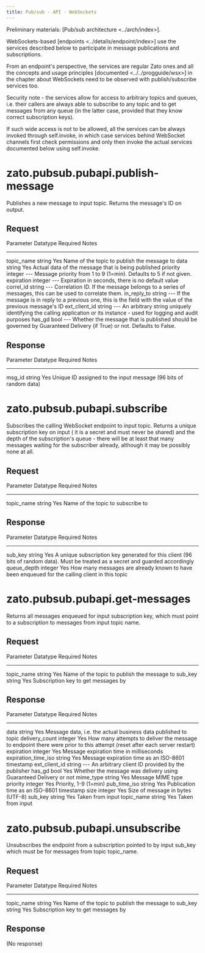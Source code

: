 ```yaml
---
title: Pub/sub - API - WebSockets
---
```


Preliminary materials: [Pub/sub architecture \<../arch/index\>].

WebSockets-based [endpoints \<../details/endpoint/index\>] use the services described below to participate
in message publications and subscriptions.

From an endpoint\'s perspective, the services are regular Zato ones
and all the concepts and usage principles
[documented \<../../progguide/wsx\>]
in the chapter about WebSockets need to be observed with publish/subscribe services too.

Security note - the services allow for access to arbitrary topics and queues, i.e. their callers are always
able to subscribe to any topic and to get messages from any queue (in the latter case, provided that they know correct
subscription keys).

If such wide access is not to be allowed, all the services can be always invoked through self.invoke, in which case
services behind WebSocket channels first check permissions and only then invoke the actual services documented below
using self.invoke.

zato.pubsub.pubapi.publish-message
==================================

Publishes a new message to input topic. Returns the message\'s ID on output.

Request
-------

  Parameter       Datatype   Required   Notes
  --------------- ---------- ---------- -------------------------------------------------------------------
  topic_name      string     Yes        Name of the topic to publish the message to
  data            string     Yes        Actual data of the message that is being published
  priority        integer    \-\--      Message priority from 1 to 9 (1=min). Defaults to 5 if not given.
  expiration      integer    \-\--      Expiration in seconds, there is no default value
  correl_id       string     \-\--      Correlation ID. If the message belongs to a series of messages,
                                        this can be used to correlate them.
  in_reply_to     string     \-\--      If the message is in reply to a previous one, this is the field
                                        with the value of the previous message\'s ID
  ext_client_id   string     \-\--      An arbitrary string uniquely identifying the calling application
                                        or its instance - used for logging and audit purposes
  has_gd          bool       \-\--      Whether the message that is published should be governed by
                                        Guaranteed Delivery (if True) or not. Defaults to False.

Response
--------

  Parameter   Datatype   Required   Notes
  ----------- ---------- ---------- ------------------------------------------------------------------
  msg_id      string     Yes        Unique ID assigned to the input message (96 bits of random data)

zato.pubsub.pubapi.subscribe
============================

Subscribes the calling WebSocket endpoint to input topic. Returns a unique subscription key on input (
it is a secret and must never be shared) and the depth of the subscription\'s queue - there will be at least
that many messages waiting for the subscriber already, although it may be possibly none at all.

Request
-------

  Parameter    Datatype   Required   Notes
  ------------ ---------- ---------- -----------------------------------
  topic_name   string     Yes        Name of the topic to subscribe to

Response
--------

  Parameter     Datatype   Required   Notes
  ------------- ---------- ---------- ------------------------------------------------------------------------------------------------
  sub_key       string     Yes        A unique subscription key generated for this client (96 bits of random data). Must be treated
                                      as a secret and guarded accordingly
  queue_depth   integer    Yes        How many messages are already known to have been enqueued for the calling client in this topic

zato.pubsub.pubapi.get-messages
===============================

Returns all messages enqueued for input subscription key, which must point to a subscription to messages
from input topic name.

Request
-------

  Parameter    Datatype   Required   Notes
  ------------ ---------- ---------- ---------------------------------------------
  topic_name   string     Yes        Name of the topic to publish the message to
  sub_key      string     Yes        Subscription key to get messages by

Response
--------

  Parameter             Datatype   Required   Notes
  --------------------- ---------- ---------- -------------------------------------------------------------------
  data                  string     Yes        Message data, i.e. the actual business data published to topic
  delivery_count        integer    Yes        How many attempts to deliver the message to endpoint there were
                                              prior to this attempt (reset after each server restart)
  expiration            integer    Yes        Message expiration time in milliseconds
  expiration_time_iso   string     Yes        Message expiration time as an ISO-8601 timestamp
  ext_client_id         string     \-\--      An arbitrary client ID provided by the publisher
  has_gd                bool       Yes        Whether the message was delivery using Guaranteed Delivery or not
  mime_type             string     Yes        Message MIME type
  priority              integer    Yes        Priority, 1-9 (1=min)
  pub_time_iso          string     Yes        Publication time as an ISO-8601 timestamp
  size                  integer    Yes        Size of message in bytes (UTF-8)
  sub_key               string     Yes        Taken from input
  topic_name            string     Yes        Taken from input

zato.pubsub.pubapi.unsubscribe
==============================

Unsubscribes the endpoint from a subscription pointed to by input sub_key which must
be for messages from topic topic_name.

Request
-------

  Parameter    Datatype   Required   Notes
  ------------ ---------- ---------- ---------------------------------------------
  topic_name   string     Yes        Name of the topic to publish the message to
  sub_key      string     Yes        Subscription key to get messages by

Response
--------

(No response)
